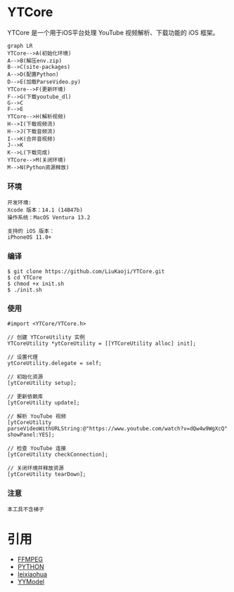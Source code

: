 # YTCore
YTCore 是一个用于iOS平台处理 YouTube 视频解析、下载功能的 iOS 框架。

```mermaid
graph LR
YTCore-->A(初始化环境)
A-->B(解压env.zip)
B-->C(site-packages)
A-->D(配置Python)
D-->E(加载ParseVideo.py)
YTCore-->F(更新环境)
F-->G(下载youtube_dl)
G-->C
F-->E
YTCore-->H(解析视频)
H-->I(下载视频流)
H-->J(下载音频流)
I-->K(合并音视频)
J-->K
K-->L(下载完成)
YTCore-->M(关闭环境)
M-->N(Python资源释放)
```

### 环境
```
开发环境:
Xcode 版本：14.1 (14B47b)
操作系统：MacOS Ventura 13.2

支持的 iOS 版本：
iPhoneOS 11.0+
```



### 编译
```
$ git clone https://github.com/LiuKaoji/YTCore.git
$ cd YTCore
$ chmod +x init.sh
$ ./init.sh
```

### 使用
```
#import <YTCore/YTCore.h>

// 创建 YTCoreUtility 实例
YTCoreUtility *ytCoreUtility = [[YTCoreUtility alloc] init];

// 设置代理
ytCoreUtility.delegate = self;

// 初始化资源
[ytCoreUtility setup];

// 更新依赖库
[ytCoreUtility update];

// 解析 YouTube 视频
[ytCoreUtility parseVideoWithURLString:@"https://www.youtube.com/watch?v=dQw4w9WgXcQ" showPanel:YES];

// 检查 YouTube 连接
[ytCoreUtility checkConnection];

// 关闭环境并释放资源
[ytCoreUtility tearDown];
```

### 注意
```
本工具不含梯子
```

# 引用
- [FFMPEG](https://github.com/FFmpeg/FFmpeg.git)
- [PYTHON](https://github.com/beeware/Python-Apple-support.git)
- [leixiaohua](https://github.com/leixiaohua1020)
- [YYModel](https://github.com/ibireme/YYModel.git)

